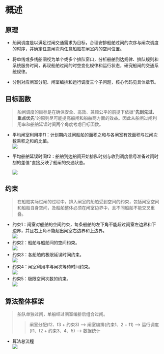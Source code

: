 # 概述

## 原理  

+ 船闸调度是以满足过闸交通需求为目标，合理安排船舶过闸的次序与闸次调度的时序，并确定任意闸次内任意船舶在闸室内的空间位置。  

+ 将单线或多线船闸视为单个或多个排队窗口，分析船舶到达规律、排队规则和系统服务时间，再现船舶过闸的时空变化规律和运行状态，研究船闸的交通系统规律。  

+ 分别对应闸室分配、闸室编排和运行调度三个子问题，核心代码见具体章节。  

## 目标函数

> 船闸调度的目标是在确保安全、高效、兼顾公平的前提下依据“**先到先过、重点优先**”的原则尽可能提高船闸和船舶两方面的效益。因此从船闸过闸利用率和船舶延误时间两个角度考虑目标函数。  

- 平均闸室利用率f1：计划期内过闸船舶的面积之和与各闸室有效面积与过闸次数乘积之和的比值。  
  <img src="https://github.com/9873-kun/Lock-Schedule-Operation-Model/blob/main/images/%E7%9B%AE%E6%A0%87%E5%87%BD%E6%95%B0f1.png">

- 平均船舶延误时间f2：船舶到达船闸开始排队时刻与收到调度信号准备过闸时刻的差值"直接反映了船闸的交通状态。  

  <img src="https://github.com/9873-kun/Lock-Schedule-Operation-Model/blob/main/images/%E7%9B%AE%E6%A0%87%E5%87%BD%E6%95%B0f2.png">  

## 约束

> 在船舶实际过闸的过程中，排入闸室的船舶受到空间的约束，包括闸室空间和船舶自身空间，及船舶整体必须在闸室边界中，且不同船舶不能交叉重叠。  

- 约束1：闸室对船舶的空间约束，每条船舶的左下角不能超过闸室左边界和下边界，并且右上角不能超出闸室右边界和上边界。  
  <img src="https://github.com/9873-kun/Lock-Schedule-Operation-Model/blob/main/images/%E7%BA%A6%E6%9D%9F1.png">  
- 约束2：船舶与船舶间的空间约束。  
  <img src="https://github.com/9873-kun/Lock-Schedule-Operation-Model/blob/main/images/%E7%BA%A6%E6%9D%9F2.png">  
- 约束3：各船舶的极限延误时间约束。  
  <img src="https://github.com/9873-kun/Lock-Schedule-Operation-Model/blob/main/images/%E7%BA%A6%E6%9D%9F3.png">  
- 约束4：闸室利用率与闸次等待时间约束。  
  <img src="https://github.com/9873-kun/Lock-Schedule-Operation-Model/blob/main/images/%E7%BA%A6%E6%9D%9F4.png">  
- 约束5：极限空闸次数的约束。  
  <img src="https://github.com/9873-kun/Lock-Schedule-Operation-Model/blob/main/images/%E7%BA%A6%E6%9D%9F5.png">  

## 算法整体框架

> 船队单独过闸，单船经过闸室编排后组合过闸。
>> 闸室分配(f2、f3 + 约束3) --> 闸室编排(约束1、2 + f1) --> 运行调度(f1、f2 + 约束3、4、5) --> 数据统计  

- 算法总流程  
  <img src="https://github.com/9873-kun/Lock-Schedule-Operation-Model/blob/main/images/%E6%95%B4%E4%BD%93%E6%A1%86%E6%9E%B6.png"> 
